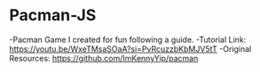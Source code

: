 # Pacman-JS
-Pacman Game I created for fun following a guide.
-Tutorial Link: https://youtu.be/WxeTMsaSOaA?si=PvRcuzzbKbMJV5tT
-Original Resources: https://github.com/ImKennyYip/pacman

